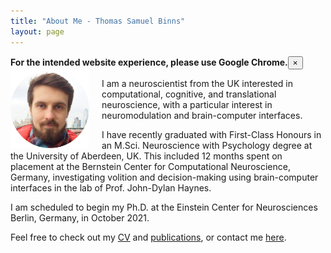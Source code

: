 ```yaml
---
title: "About Me - Thomas Samuel Binns"
layout: page
---
```


<!-- Notification bar: "Use Chrome!" -->
<div class="alert_browser">
  <b>For the intended website experience, please use Google Chrome.</b><button class="alert_close">&times;</button>
</div>

<!-- Profile picture -->
<img width="25%" height="auto" style="float: left; margin-right: 20px;" src="/assets/images/ProfilePic.png">


<!-- Main website description/introduction -->
I am a neuroscientist from the UK interested in computational, cognitive, and translational neuroscience, with a particular interest in neuromodulation and brain-computer interfaces.

I have recently graduated with First-Class Honours in an M.Sci. Neuroscience with Psychology degree at the University of Aberdeen, UK. This included 12 months spent on placement at the Bernstein Center for Computational Neuroscience, Germany, investigating volition and decision-making using brain-computer interfaces in the lab of Prof. John-Dylan Haynes.

I am scheduled to begin my Ph.D. at the Einstein Center for Neurosciences Berlin, Germany, in October 2021.

Feel free to check out my [CV](/CV.html) and [publications](/publications.html), or contact me [here](/contact-links.html).


<script>
  close = document.getElementById("alert_close");
  close.addEventListener('click', function() {
  note = document.getElementById("note");
  note.style.display = 'none';
  }, false);
</script>